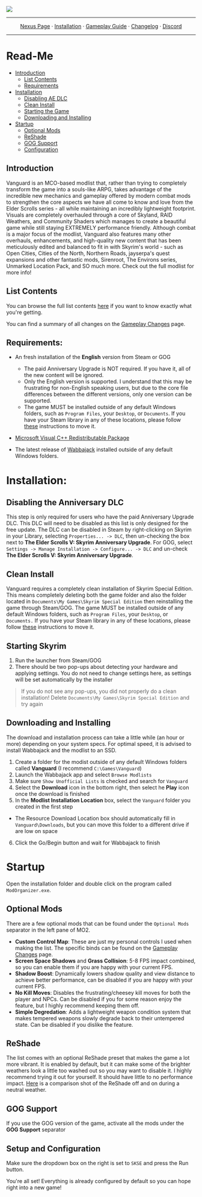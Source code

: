 <a href="https://www.nexusmods.com/skyrimspecialedition/mods/100704/"><img src="https://staticdelivery.nexusmods.com/mods/1704/images/100704/100704-1694827736-950063437.png" target="_blank"></a>

---

<p align="center">
  <a href="https://www.nexusmods.com/skyrimspecialedition/mods/100704/">Nexus Page</a> ·
  <a href="README.md">Installation</a> ·
  <a href="GAMEPLAY.md">Gameplay Guide</a> ·
  <a href="CHANGELOG.md">Changelog</a> ·
  <a href="https://discord.gg/VXvZWsxzEG">Discord</a>
</p>

---

# Read-Me

- [Introduction](#introduction)
  - [List Contents](#list-contents)
  - [Requirements](#requirements)
- [Installation](#installation)
    - [Disabling AE DLC](#disabling-the-anniversary-dlc)
    - [Clean Install](#clean-install)
    - [Starting the Game](#starting-skyrim)
    - [Downloading and Installing](#downloading-and-installing)
- [Startup](#startup)
  - [Optional Mods](#optional-mods)
  - [ReShade](#reshade)
  - [GOG Support](#gog-support)
  - [Configuration](#setup-and-configuration)

## Introduction

﻿Vanguard is an MCO-based modlist that, rather than trying to completely transform the game into a souls-like ARPG, takes advantage of the incredible new mechanics and gameplay offered by modern combat mods to strengthen the core aspects we have all come to know and love from the Elder Scrolls series - all while maintaining an incredibly lightweight footprint. Visuals are completely overhauled through a core of Skyland﻿, RAID Weathers, and Community Shaders﻿﻿ which manages to create a beautiful game while still staying EXTREMELY performance friendly. Although combat is a major focus of the modlist, Vanguard also features many other overhauls, enhancements, and high-quality new content that has been meticulously edited and balanced to fit in with Skyrim's world - such as Open Cities, Cities of the North, Northern Roads, jayserpa's quest expansions and other fantastic mods, Sirenroot, The Environs series, Unmarked Location Pack, and SO much more. Check out the full modlist for more info!﻿﻿﻿﻿﻿﻿﻿﻿


## List Contents

You can browse the full list contents [here](https://loadorderlibrary.com/lists/Vanguard) if you want to know exactly what you're getting.

You can find a summary of all changes on the [Gameplay Changes](GAMEPLAY.md) page.

## Requirements:

- An fresh installation of the **English** version from Steam or GOG
  * The paid Anniversary Upgrade is NOT required. If you have it, all of the new content will be ignored.
  * Only the English version is supported. I understand that this may be frustrating for non-English speaking users, but due to the core file differences between the different versions, only one version can be supported. 
  * The game MUST be installed outside of any default Windows folders, such as `Program Files`, your `Desktop`, or `Documents`. If you have your Steam library in any of these locations, please follow [these](https://github.com/LostDragonist/steam-library-setup-tool/wiki/Usage-Guide) instructions to move it.

- [Microsoft Visual C++ Redistributable Package](https://aka.ms/vs/16/release/vc_redist.x64.exe)

- The latest release of [Wabbajack](https://github.com/wabbajack-tools/wabbajack/releases) installed outside of any default Windows folders.

# Installation:

## Disabling the Anniversary DLC
This step is only required for users who have the paid Anniversary Upgrade DLC. This DLC will need to be disabled as this list is only designed for the free update. The DLC can be disabled in Steam by right-clicking on Skyrim in your Library, selecting `Properties... -> DLC`, then un-checking the box next to **The Elder Scrolls V: Skyrim Anniversary Upgrade**. For GOG, select `Settings -> Manage Installation -> Configure... -> DLC` and un-check **The Elder Scrolls V: Skyrim Anniversary Upgrade**.

## Clean Install
Vanguard requires a completely clean installation of Skyrim Special Edition. This means completely deleting both the game folder and also the folder located in `Documents\My Games\Skyrim Special Edition` then reinstalling the game through Steam/GOG. The game MUST be installed outside of any default Windows folders, such as `Program Files`, your `Desktop`, or `Documents.` If you have your Steam library in any of these locations, please follow [these](https://github.com/LostDragonist/steam-library-setup-tool/wiki/Usage-Guide) instructions to move it.

## Starting Skyrim
1. Run the launcher from Steam/GOG
2. There should be two pop-ups about detecting your hardware and applying settings. You do not need to change settings here, as settings will be set automatically by the installer
 > If you do not see any pop-ups, you did not properly do a clean installation! Delete `Documents\My Games\Skyrim Special Edition` and try again

## Downloading and Installing

The download and installation process can take a little while (an hour or more) depending on your system specs. For optimal speed, it is advised to install Wabbajack and the modlist to an SSD.

1. Create a folder for the modist outside of any default Windows folders called **Vanguard** (I recommend `C:\Games\Vanguard`) 
2. Launch the Wabbajack app and select `Browse Modlists`
3. Make sure `Show Unofficial Lists` is checked and search for `Vanguard`
4. Select the **Download** icon in the bottom right, then select he **Play** icon once the download is finished
5. In the **Modlist Installation Location** box, select the `Vanguard` folder you created in the first step
  * The Resource Download Location box should automatically fill in `Vanguard\Downloads`, but you can move this folder to a different drive if are low on space
6. Click the Go/Begin button and wait for Wabbajack to finish

# Startup

Open the installation folder and double click on the program called `ModOrganizer.exe`.

## Optional Mods

There are a few optional mods that can be found under the `Optional Mods` separator in the left pane of MO2. 

- **Custom Control Map**: These are just my personal controls I used when making the list. The specific binds can be found on the [Gameplay Changes](GAMEPLAY.md) page.
- **Screen Space Shadows** and **Grass Collision**: 5-8 FPS impact combined, so you can enable them if you are happy with your current FPS.
- **Shadow Boost**: Dynamically lowers shadow quality and view distance to achieve better performance, can be disabled if you are happy with your current FPS.
- **No Kill Moves**: Disables the frustrating/cheesey kill moves for both the player and NPCs. Can be disabled if you for some reason enjoy the feature, but I highly recommend keeping them off.
- **Simple Degredation**: Adds a lightweight weapon condition system that makes tempered weapons slowly degrade back to their untempered state. Can be disabled if you dislike the feature.

## ReShade
The list comes with an optional ReShade preset that makes the game a lot more vibrant. It is enabled by default, but it can make some of the brighter weathers look a little too washed out so you may want to disable it. I highly recommend trying it out for yourself. It should have little to no performance impact. [Here](https://imgsli.com/MjA2NzY0) is a comparison shot of the ReShade off and on during a neutral weather.

## GOG Support
If you use the GOG version of the game, activate all the mods under the **GOG Support** separator

## Setup and Configuration

Make sure the dropdown box on the right is set to `SKSE` and press the Run button.

You're all set! Everything is already configured by default so you can hope right into a new game!
